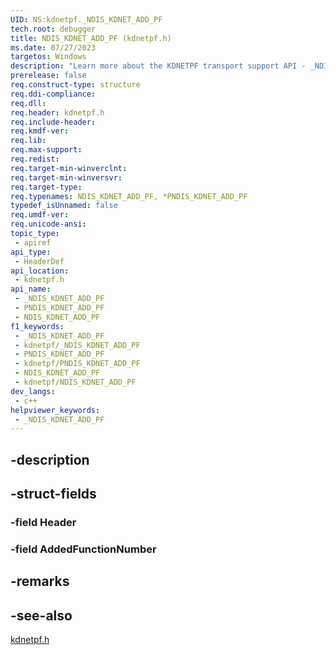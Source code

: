 ```yaml
---
UID: NS:kdnetpf._NDIS_KDNET_ADD_PF
tech.root: debugger
title: NDIS_KDNET_ADD_PF (kdnetpf.h)
ms.date: 07/27/2023
targetos: Windows
description: "Learn more about the KDNETPF transport support API - _NDIS_KDNET_ADD_PF" 
prerelease: false
req.construct-type: structure
req.ddi-compliance: 
req.dll: 
req.header: kdnetpf.h
req.include-header: 
req.kmdf-ver: 
req.lib: 
req.max-support: 
req.redist: 
req.target-min-winverclnt: 
req.target-min-winversvr: 
req.target-type: 
req.typenames: NDIS_KDNET_ADD_PF, *PNDIS_KDNET_ADD_PF
typedef_isUnnamed: false
req.umdf-ver: 
req.unicode-ansi: 
topic_type:
 - apiref
api_type:
 - HeaderDef
api_location:
 - kdnetpf.h
api_name:
 - _NDIS_KDNET_ADD_PF
 - PNDIS_KDNET_ADD_PF
 - NDIS_KDNET_ADD_PF
f1_keywords:
 - _NDIS_KDNET_ADD_PF
 - kdnetpf/_NDIS_KDNET_ADD_PF
 - PNDIS_KDNET_ADD_PF
 - kdnetpf/PNDIS_KDNET_ADD_PF
 - NDIS_KDNET_ADD_PF
 - kdnetpf/NDIS_KDNET_ADD_PF
dev_langs:
 - c++
helpviewer_keywords:
 - _NDIS_KDNET_ADD_PF
---
```


## -description

## -struct-fields

### -field Header

### -field AddedFunctionNumber

## -remarks

## -see-also

[kdnetpf.h](kdnetpf.md)
